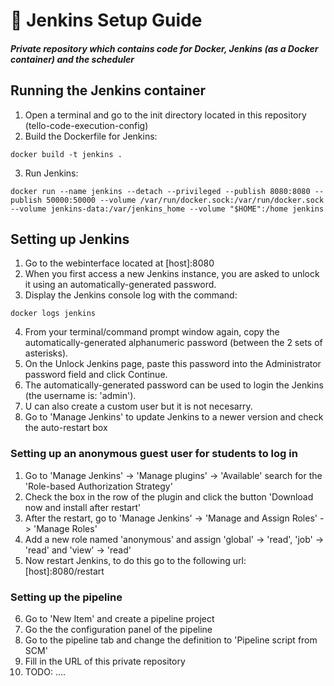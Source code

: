 # :floppy_disk: Jenkins Setup Guide
##### Private repository which contains code for Docker, Jenkins (as a Docker container) and the scheduler

## Running the Jenkins container

1. Open a terminal and go to the init directory located in this repository (tello-code-execution-config)
2. Build the Dockerfile for Jenkins:
```
docker build -t jenkins .
```
3. Run Jenkins:
```
docker run --name jenkins --detach --privileged --publish 8080:8080 --publish 50000:50000 --volume /var/run/docker.sock:/var/run/docker.sock --volume jenkins-data:/var/jenkins_home --volume "$HOME":/home jenkins
```

## Setting up Jenkins

1. Go to the webinterface located at [host]:8080
2. When you first access a new Jenkins instance, you are asked to unlock it using an automatically-generated password.
3. Display the Jenkins console log with the command:
```
docker logs jenkins
```
4. From your terminal/command prompt window again, copy the automatically-generated alphanumeric password (between the 2 sets of asterisks).
5. On the Unlock Jenkins page, paste this password into the Administrator password field and click Continue.
6. The automatically-generated password can be used to login the Jenkins (the username is: 'admin').
7. U can also create a custom user but it is not necesarry.
8. Go to 'Manage Jenkins' to update Jenkins to a newer version and check the auto-restart box

### Setting up an anonymous guest user for students to log in

1. Go to 'Manage Jenkins' -> 'Manage plugins' -> 'Available' search for the 'Role-based Authorization Strategy'
2. Check the box in the row of the plugin and click the button 'Download now and install after restart'
3. After the restart, go to 'Manage Jenkins' -> 'Manage and Assign Roles' -> 'Manage Roles'
4. Add a new role named 'anonymous' and assign 'global' -> 'read', 'job' -> 'read' and 'view' -> 'read'
5. Now restart Jenkins, to do this go to the following url: [host]:8080/restart

### Setting up the pipeline

6. Go to 'New Item' and create a pipeline project
7. Go the the configuration panel of the pipeline
8. Go to the pipeline tab and change the definition to 'Pipeline script from SCM'
9. Fill in the URL of this private repository
10. TODO: ....

